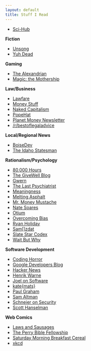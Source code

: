 ```yaml
---
layout: default
title: Stuff I Read
---
```


* [Sci-Hub](https://sci-hub.tw/)  

**Fiction**  
* [Unsong](https://unsongbook.com/)  
* [Yuh Dead](https://lorav.github.io/)  

**Gaming**  
* [The Alexandrian](https://thealexandrian.net/)  
* [Magic: the Mothership](https://magic.wizards.com/en/articles)  

**Law/Business**  
* [Lawfare](https://lawfareblog.com/)  
* [Money Stuff](https://www.bloomberg.com/view/topics/money-stuff)  
* [Naked Capitalism](https://www.nakedcapitalism.com/)  
* [PopeHat](https://www.popehat.com/)  
* [Planet Money Newsletter](https://www.npr.org/sections/money/)  
* [/r/bestoflegaladvice](https://www.reddit.com/r/bestoflegaladvice/)  

**Local/Regional News**  
* [BoiseDev](https://boisedev.com/)  
* [The Idaho Statesman](https://www.idahostatesman.com/)  

**Rationalism/Psychology**  
* [80,000 Hours](https://80000hours.org/)  
* [The GiveWell Blog](https://blog.givewell.org/)  
* [Gwern](https://www.gwern.net/)  
* [The Last Psychiatrist](https://thelastpsychiatrist.com)  
* [Meaningness](https://meaningness.com/)  
* [Melting Asphalt](https://meltingasphalt.com)  
* [Mr. Money Mustache](https://www.mrmoneymustache.com/)  
* [Nate Soares](http://mindingourway.com/)  
* [Otium](https://srconstantin.wordpress.com/)  
* [Overcoming Bias](https://www.overcomingbias.com/)  
* [Ryan Holiday](https://ryanholiday.net/blog/)  
* [Sam\[\]zdat](https://samzdat.com/)  
* [Slate Star Codex](https://slatestarcodex.com/)  
* [Wait But Why](https://waitbutwhy.com)  

**Software Development**  
* [Coding Horror](https://blog.codinghorror.com/)  
* [Google Developers Blog](https://developers.googleblog.com/)  
* [Hacker News](https://news.ycombinator.com/)  
* [Henrik Warne](https://henrikwarne.com/)  
* [Joel on Software](https://www.joelonsoftware.com/)  
* [kate{mats}](https://katemats.com/)  
* [Paul Graham](http://paulgraham.com/articles.html)  
* [Sam Altman](https://blog.samaltman.com/)  
* [Schneier on Security](https://www.schneier.com/)  
* [Scott Hanselman](https://www.hanselman.com/blog/)  

**Web Comics**  
* [Laws and Sausages](https://lawsandsausagescomic.com/comic)  
* [The Perry Bible Fellowship](https://pbfcomics.com/)  
* [Saturday Morning Breakfast Cereal](https://smbc-comics.com/)  
* [xkcd](https://xkcd.com/)  
